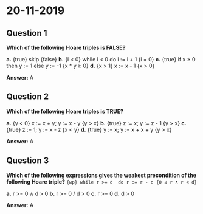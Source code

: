 # 20-11-2019

## Question 1

**Which of the following Hoare triples is FALSE?**

**a.** {true} skip {false} 
**b.** {i < 0} while i < 0 do i := i + 1 {i = 0}
**c.** {true} if x ≥ 0 then y := 1 else y := -1 {x * y ≥ 0}
**d.** {x > 1} x := x - 1 {x > 0} 

**Answer:** A  

## Question 2

**Which of the following Hoare triples is TRUE?**

**a.** {y < 0} x :=  x + y; y := x - y {y > x} 
**b.** {true} z := x; y := z - 1 {y > x} 
**c.** {true} z := 1; y := x - z {x < y}
**d.** {true} y := x; y := x + x + y {y > x}

**Answer:** A     

## Question 3

**Which of the following expressions gives the weakest precondition of the following Hoare triple?**
``` {wp} while r >= d  do r := r - d {0 ≤ r ∧ r < d} ```

**a.** r >= 0 ∧ d > 0
**b.** r >= 0 \/ d > 0
**c.** r >= 0
**d.** d > 0

**Answer:**  A